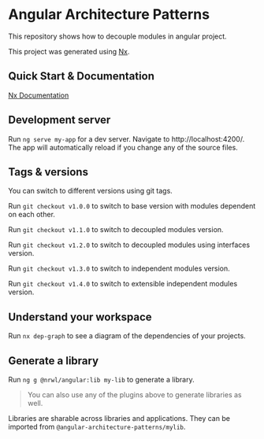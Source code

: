# Angular Architecture Patterns

This repository shows how to decouple modules in angular project.

This project was generated using [Nx](https://nx.dev).

## Quick Start & Documentation

[Nx Documentation](https://nx.dev/angular)

## Development server

Run `ng serve my-app` for a dev server. Navigate to http://localhost:4200/. The app will automatically reload if you change any of the source files.

## Tags & versions

You can switch to different versions using git tags.

Run `git checkout v1.0.0` to switch to base version with modules dependent on each other.

Run `git checkout v1.1.0` to switch to decoupled modules version.

Run `git checkout v1.2.0` to switch to decoupled modules using interfaces version.

Run `git checkout v1.3.0` to switch to independent modules version.

Run `git checkout v1.4.0` to switch to extensible independent modules version.

## Understand your workspace

Run `nx dep-graph` to see a diagram of the dependencies of your projects.

## Generate a library

Run `ng g @nrwl/angular:lib my-lib` to generate a library.

> You can also use any of the plugins above to generate libraries as well.

Libraries are sharable across libraries and applications. They can be imported from `@angular-architecture-patterns/mylib`.
